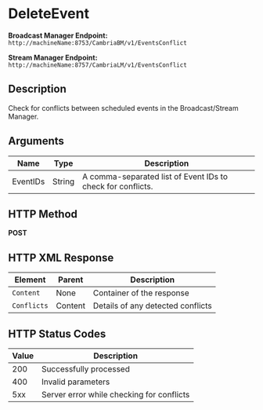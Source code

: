 # DeleteEvent

**Broadcast Manager Endpoint:**  
`http://machineName:8753/CambriaBM/v1/EventsConflict`

**Stream Manager Endpoint:**  
`http://machineName:8757/CambriaLM/v1/EventsConflict`

## Description
Check for conflicts between scheduled events in the Broadcast/Stream Manager.

## Arguments

| Name       | Type   | Description                                         |
|------------|--------|-----------------------------------------------------|
| EventIDs   | String | A comma-separated list of Event IDs to check for conflicts. |

## HTTP Method
**POST**

## HTTP XML Response

| Element       | Parent   | Description                                    |
|---------------|----------|------------------------------------------------|
| `Content`     | None     | Container of the response                     |
| `Conflicts`   | Content  | Details of any detected conflicts             |

## HTTP Status Codes

| Value | Description                                            |
|-------|--------------------------------------------------------|
| 200   | Successfully processed                                 |
| 400   | Invalid parameters                                     |
| 5xx   | Server error while checking for conflicts              |
